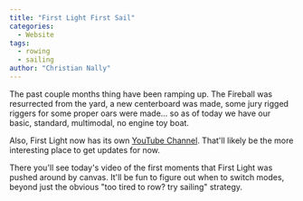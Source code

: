 ```yaml
---
title: "First Light First Sail"
categories:
  - Website
tags:
  - rowing
  - sailing
author: "Christian Nally"
---
```


The past couple months thing have been ramping up. The Fireball was resurrected from the yard, a new centerboard was made, some jury rigged riggers for some proper oars were made... so as of today we have our basic, standard, multimodal, no engine toy boat.

Also, First Light now has its own <a href="https://youtube.com/@FirstLightSailing-bk4nl?si=4ln5_Lgq1lO6ATf8">YouTube Channel</a>. That'll likely be the more interesting place to get updates for now.

There you'll see today's video of the first moments that First Light was pushed around by canvas. It'll be fun to figure out when to switch modes, beyond just the obvious "too tired to row? try sailing" strategy.
